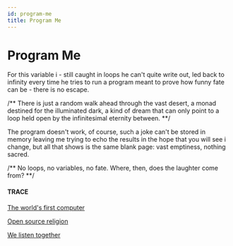 ```yaml
---
id: program-me
title: Program Me 
---
```


# Program Me

For this variable i - 
     still caught in loops
          he can't quite write out, led back to infinity
          every time he tries to run
     a program meant to prove how funny fate can be - 
there is no escape.

/** There is just a random walk ahead
through the vast desert, a monad
destined for the illuminated dark,
a kind of dream that can only point
to a loop held open by the infinitesimal
eternity between. **/

The program doesn't work, of course,
     such a joke can't be stored in memory
          leaving me trying to echo the results
          in the hope that you will see i change,
     but all that shows is the same blank page:
vast emptiness, nothing sacred.

/** No loops, no variables, no fate.
Where, then, does the laughter come from? **/


#### TRACE

[The world's first computer](https://www.brainpickings.org/2013/12/10/ada-lovelace-science-religion-letter/)

[Open source religion](https://rushkoff.com/books/nothing-sacred/)

[We listen together](https://www.youtube.com/watch?v=xUBYzpCNQ1I "Bright Eyes")